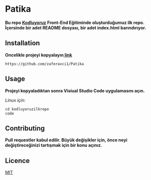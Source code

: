 # Patika
**Bu repo [Kodluyoruz](https://www.kodluyoruz.org) Front-End Eğitiminde oluşturduğumuz ilk repo. İçersinde bir adet README dosyası, bir adet index.html barındırıyor.**
## Installation
**Oncelikle projeyi kopyalayın[ link](https://github.com/zaferavci1/Patika)**


```
https://github.com/zaferavci1/Patika
```
## Usage
**Projeyi kopyaladıktan sonra Visiual Studio Code uygulamasını açın.**

*Linux için:*

```
cd kodluyoruzilkrepo
code
```

## Contributing
**Pull requestler kabul edilir. Büyük değişikler için, önce neyi değiştireceğinizi tartışmak için bir konu açınız.**

## Licence

[MIT](https://choosealicense.com/licenses/mit/)